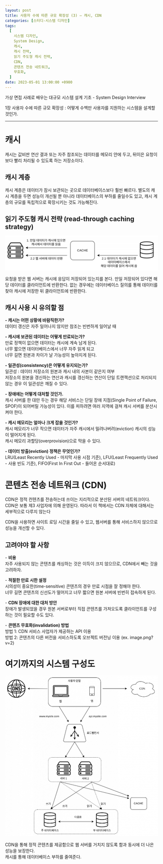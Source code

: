 ```yaml
---
layout: post
title: 사용자 수에 따른 규모 확장성 (3) – 캐시, CDN
categories: [스터디-시스템 디자인]
tags:
  [
    시스템 디자인,
    System Design,
    캐시,
    캐시 전략,
    읽기 주도형 캐시 전략,
    CDN,
    콘텐츠 전송 네트워크,
    무효화,
  ]
date: 2023-05-01 13:00:00 +0900
---
```


가상 면접 사례로 배우는 대규모 시스템 설계 기초 - System Design Interview

1장 사용자 수에 따른 규모 확장성 : 어떻게 수백만 사용자를 지원하는 시스템을 설계할 것인가.

---

# 캐시

캐시는 값비싼 연산 결과 또는 자주 참조되는 데이터를 메모리 안에 두고, 뒤이은 요청이 보다 빨리 처리될 수 있도록 하는 저장소이다.

## 캐시 계층

캐시 계층은 데이터가 잠시 보관되는 곳으로 데이터베이스보다 훨씬 빠르다. 별도의 캐시 계층을 두면 성능이 개선될 뿐 아니라 데이터베이스의 부하를 줄일수도 있고, 캐시 계층의 규모를 독립적으로 확장시키는 것도 가능해진다.

## 읽기 주도형 캐시 전략 (read-through caching strategy)

![read-through caching strategy](/assets/images/2023-05-01-사용자-수에-따른-규모-확장성-3/image1.png)

요청을 받은 웹 서버는 캐시에 응답이 저장되어 있는지를 본다. 만일 저장되어 있다면 해당 데이터를 클라이언트에 반환한다. 없는 경우에는 데이터베이스 질의를 통해 데이터를 찾아 캐시에 저장한 뒤 클라이언트에 반환한다.

## **캐시 사용 시 유의할 점**

**\- 캐시는 어떤 상황에 바람직한가?**  
데이터 갱신은 자주 일어나지 않지만 참조는 빈번하게 일어날 때

**\- 캐시에 보관된 데이터는 어떻게 만료되는가?**  
만료 정책이 없으면 데이터는 캐시에 계속 남게 된다.  
너무 짧으면 데이터베이스에서 너무 자주 읽게 되고  
너무 길면 원본과 차이가 날 가능성이 높아지게 된다.

**\- 일관성(consistency)은 어떻게 유지되는가?**  
일관성 : 데이터 저장소의 원본과 캐시 내의 사본이 같은지 여부  
저장소의 원본을 갱신하는 연산과 캐시를 갱신하는 연산이 단일 트랜잭션으로 처리되지 않는 경우 이 일관성은 깨질 수 있다.

**\- 장애에는 어떻게 대처할 것인가.**  
캐시 서버를 한 대만 두는 경우 해당 서비스는 단일 장애 지점(Single Point of Failure, SPOF)이 되어버릴 가능성이 있다. 이를 피하려면 여러 지역에 걸쳐 캐시 서버를 분산시켜야 한다.

**\- 캐시 메모리는 얼마나 크게 잡을 것인가?**  
캐시 메모리가 너무 작으면 데이터가 자주 캐시에서 밀려나버려(eviction) 캐시의 성능이 떨어지게 된다.  
캐시 메모리 과할당(overprovision)으로 막을 수 있다.

**\- 데이터 방출(eviction) 정책은 무엇인가?**  
LRU(Least Recently Used - 마지막 사용 시점 기준), LFU(Least Frequently Used - 사용 빈도 기준), FIFO(First In First Out - 들어온 순서대로)

# 콘텐츠 전송 네트워크 (CDN)

CDN은 정적 컨텐츠를 전송하는데 쓰이는 지리적으로 분산된 서버의 네트워크이다.  
CDN은 보통 제3 사업자에 의해 운영된다. 따라서 이 책에서는 CDN 자체에 대해서는 세부적으로 다루지 않는다

CDN을 사용하면 사이트 로딩 시간을 줄일 수 있고, 웹서버를 통해 서비스하지 않으므로 성능을 개선할 수 있다.

## 고려야야 할 사항

\- **비용**  
자주 사용되지 않는 콘텐츠를 캐싱하는 것은 이득이 크지 않으므로, CDN에서 빼는 것을 고려하자.

\- **적절한 만료 시한 설정**  
시의성이 중요한(time-sensitive) 콘텐츠의 경우 만료 시점을 잘 정해야 한다.  
너무 길면 콘텐츠의 신선도가 떨어지고 너무 짧으면 원본 서버에 빈번히 접속하게 된다.

\- **CDN 장애에 대한 대처 방안**  
장애가 발생되었을 경우 원본 서버로부터 직접 콘텐츠를 가져오도록 클라이언트를 구성하는 것이 필요할 수도 있다.

\- **콘텐츠 무효화(invalidation) 방법**  
방법 1: CDN 서비스 사업자가 제공하는 API 이용  
방법 2: 콘텐츠의 다른 버전을 서비스하도록 오브젝트 버전닝 이용 (ex. image.png?v=2)

# 여기까지의 시스템 구성도

![system architecture](/assets/images/2023-05-01-사용자-수에-따른-규모-확장성-3/image2.png)

CDN을 통해 정적 콘텐츠를 제공함으로 웹 서버를 거치지 않도록 함과 동시에 더 나은 성능을 보장한다.  
캐시를 통해 데이터베이스 부하를 줄여준다.
